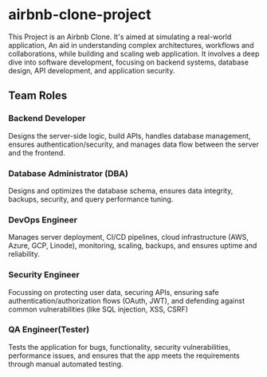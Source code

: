# airbnb-clone-project
This Project is an Airbnb Clone. It's aimed at simulating a real-world application, An aid in understanding complex architectures, workflows and collaborations, while building and scaling web application. It involves a deep dive into software development, focusing on backend systems, database design, API development, and application security.

## Team Roles
### Backend Developer 
  Designs the server-side logic, build APIs, handles database management, ensures authentication/security, and manages data flow between the server and the frontend.
### Database Administrator (DBA)
  Designs and optimizes the database schema, ensures data integrity, backups, security, and query performance tuning.
### DevOps Engineer
  Manages server deployment, CI/CD pipelines, cloud infrastructure (AWS, Azure, GCP, Linode), monitoring, scaling, backups, and ensures uptime and reliability.
### Security Engineer
  Focussing on protecting user data, securing APIs, ensuring safe authentication/authorization flows (OAuth, JWT), and defending against common vulnerabilities (like SQL injection, XSS, CSRF)
### QA Engineer(Tester)
  Tests the application for bugs, functionality, security vulnerabilities, performance issues, and ensures that the app meets the requirements through manual automated testing.
